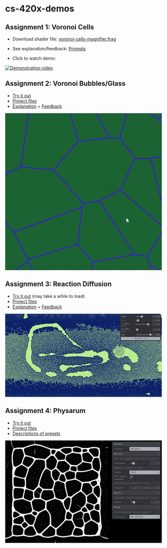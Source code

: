 # cs-420x-demos

## Assignment 1: Voronoi Cells ##

- Download shader file: [voronoi-cells-magnifier.frag](https://github.com/m-d-jo/cs-420x-demos/blob/main/assignment1/voronoi-cells-magnifier.frag)

- See explanation/feedback: [Prompts](https://github.com/m-d-jo/cs-420x-demos/blob/main/assignment1/assignment1-prompts.md)

- Click to watch demo:

[![Demonstration video](https://img.youtube.com/vi/7QDf7RHwNJ4/maxresdefault.jpg)](https://youtu.be/7QDf7RHwNJ4)

## Assignment 2: Voronoi Bubbles/Glass ##

- [Try it out](https://a-2-webgl-intro.glitch.me/)
- [Project files](https://github.com/m-d-jo/cs-420x-demos/tree/main/assignment2/project-files)
- [Explanation](https://github.com/m-d-jo/cs-420x-demos/blob/main/assignment2/assignment2-prompts.md) + [Feedback](https://github.com/m-d-jo/cs-420x-demos/blob/main/assignment2/assignment2-feedback.md)

![Interactive voronoi demonstration gif](./assignment2/assets/a2-example.gif)

## Assignment 3: Reaction Diffusion ##

- [Try it out](https://m-d-jo-a3-rd.netlify.app/) (may take a while to load)
- [Project files](https://github.com/m-d-jo/cs-420x-demos/tree/main/assignment3/project-files)
- [Explanation](https://github.com/m-d-jo/cs-420x-demos/blob/main/assignment3/assignment3-prompts.md) + [Feedback](https://github.com/m-d-jo/cs-420x-demos/blob/main/assignment3/assignment3-feedback.md)

![Reaction diffusion demonstration screenshot](./assignment3/assets/a3-example.png)

## Assignment 4: Physarum ##

- [Try it out](https://m-d-jo-a4-physarum.netlify.app/)
- [Project files](https://github.com/m-d-jo/cs-420x-demos/tree/main/assignment4/project-files)
- [Descriptions of presets](https://github.com/m-d-jo/cs-420x-demos/blob/main/assignment4/assignment4-presets.md)

![Physarum demonstration screenshot](./assignment4/assets/a4-preset-default.png)

